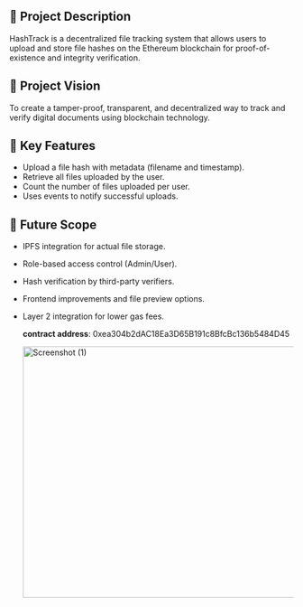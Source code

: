 ## 📄 Project Description
HashTrack is a decentralized file tracking system that allows users to upload and store file hashes on the Ethereum blockchain for proof-of-existence and integrity verification.

## 🌟 Project Vision
To create a tamper-proof, transparent, and decentralized way to track and verify digital documents using blockchain technology.

## 🔑 Key Features
- Upload a file hash with metadata (filename and timestamp).
- Retrieve all files uploaded by the user.
- Count the number of files uploaded per user.
- Uses events to notify successful uploads.

## 🔮 Future Scope
- IPFS integration for actual file storage.
- Role-based access control (Admin/User).
- Hash verification by third-party verifiers.
- Frontend improvements and file preview options.
- Layer 2 integration for lower gas fees.

  **contract address**: 0xea304b2dAC18Ea3D65B191c8BfcBc136b5484D45 

  <img width="1920" height="445" alt="Screenshot (1)" src="https://github.com/user-attachments/assets/762817f7-1bdd-48ba-8040-fe5d1426048b" />

